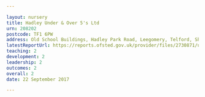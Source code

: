 ```yaml
---

layout: nursery
title: Hadley Under & Over 5's Ltd
urn: 208202
postcode: TF1 6PW
address: Old School Buildings, Hadley Park Road, Leegomery, Telford, Shropshire, TF1 6PW
latestReportUrl: https://reports.ofsted.gov.uk/provider/files/2730871/urn/208202.pdf
teaching: 2
development: 2
leadership: 2
outcomes: 2
overall: 2
date: 22 September 2017

---
```

